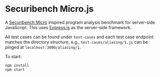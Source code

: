 # Securibench Micro.js

A [Securibench Micro](https://github.com/too4words/securibench-micro/tree/master) inspired program analysis benchmark for server-side JavaScript. This uses [Express.js](https://expressjs.com) as the server-side framework.

All test cases can be found under `test-cases` and each test case endpoint matches the directory structure, e.g., `test-cases/aliasing/1.js` can be pinged at `localhost:3000/aliasing/1`.

To start:

```
npm install
npm start
```
